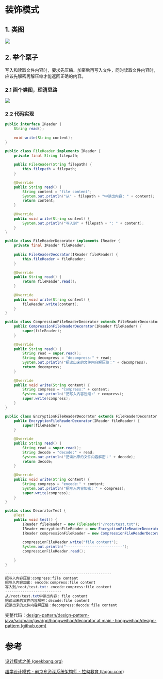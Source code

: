 # 装饰模式
## 1. 类图
![](https://cdn.jsdelivr.net/gh/hongweihao/md-image-repo/image/decorator.png)


## 2. 举个栗子
写入和读取文件内容时，要求先压缩、加密后再写入文件，同时读取文件内容时，应该先解密再解压缩才能返回正确的内容。


### 2.1 画个类图，理清思路
![](https://cdn.jsdelivr.net/gh/hongweihao/md-image-repo/image/file_reader.png)


### 2.2 代码实现
```java
public interface IReader {  
    String read();  
  
    void write(String content);  
}
```

```java
public class FileReader implements IReader {  
    private final String filepath;  
  
    public FileReader(String filepath) {  
        this.filepath = filepath;  
    }  
  
    @Override  
    public String read() {  
        String content = "file content";  
        System.out.println("从" + filepath + "中读出内容: " + content);  
        return content;  
    }  
  
    @Override  
    public void write(String content) {  
        System.out.println("写入到" + filepath + ": " + content);  
    }  
}
```

```java
public class FileReaderDecorator implements IReader {  
    private final IReader fileReader;  
  
    public FileReaderDecorator(IReader fileReader) {  
        this.fileReader = fileReader;  
    }  
  
    @Override  
    public String read() {  
        return fileReader.read();  
    }  
  
    @Override  
    public void write(String content) {  
        fileReader.write(content);  
    }  
}
```

```java
public class CompressionFileReaderDecorator extends FileReaderDecorator {  
    public CompressionFileReaderDecorator(IReader fileReader) {  
        super(fileReader);  
    }  
  
    @Override  
    public String read() {  
        String read = super.read();  
        String decompress = "decompress:" + read;  
        System.out.println("把读出来的文件内容解压缩：" + decompress);  
        return decompress;  
    }  
  
    @Override  
    public void write(String content) {  
        String compress = "compress:" + content;  
        System.out.println("把写入内容压缩:" + compress);  
        super.write(compress);  
    }  
}
```


```java
public class EncryptionFileReaderDecorator extends FileReaderDecorator {  
    public EncryptionFileReaderDecorator(IReader fileReader) {  
        super(fileReader);  
    }  
  
    @Override  
    public String read() {  
        String read = super.read();  
        String decode = "decode:" + read;  
        System.out.println("把读出来的文件内容解密：" + decode);  
        return decode;  
    }  
  
    @Override  
    public void write(String content) {  
        String compress = "encode:" + content;  
        System.out.println("把写入内容加密: " + compress);  
        super.write(compress);  
    }  
}
```

```java
public class DecoratorTest {  
    @Test  
    public void test() {  
        IReader fileReader = new FileReader("/root/test.txt");  
        IReader encryptionFileReader = new EncryptionFileReaderDecorator(fileReader);  
        IReader compressionFileReader = new CompressionFileReaderDecorator(encryptionFileReader);  
  
        compressionFileReader.write("file content");  
        System.out.println("--------------------------");  
        compressionFileReader.read();  
  
    }  
}

-------------------------------------------------
把写入内容压缩:compress:file content
把写入内容加密: encode:compress:file content
写入到/root/test.txt: encode:compress:file content
--------------------------
从/root/test.txt中读出内容: file content
把读出来的文件内容解密：decode:file content
把读出来的文件内容解压缩：decompress:decode:file content
```

完整代码：[design-pattern/design-pattern-java/src/main/java/pri/hongweihao/decorator at main · hongweihao/design-pattern (github.com)](https://github.com/hongweihao/design-pattern/tree/main/design-pattern-java/src/main/java/pri/hongweihao/decorator)

# 参考
[设计模式之美 (geekbang.org)](https://time.geekbang.org/column/intro/100039001?tab=catalog)

[趣学设计模式 - 前京东资深系统架构师 - 拉勾教育 (lagou.com)](https://kaiwu.lagou.com/course/courseInfo.htm?courseId=710#/detail/pc?id=6890)